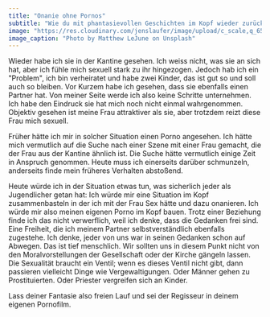 ```yaml
---
title: "Onanie ohne Pornos"
subtitle: "Wie du mit phantasievollen Geschichten im Kopf wieder zurückfindest"
image: "https://res.cloudinary.com/jenslaufer/image/upload/c_scale,q_65,w_800/v1581925315/matthew-lejune-uU5Jz-b-0yI-unsplash.jpg"
image_caption: "Photo by Matthew LeJune on Unsplash"
---
```


Wieder habe ich sie in der Kantine gesehen. Ich weiss nicht, was sie an sich hat, aber ich fühle mich sexuell stark zu ihr hingezogen. Jedoch hab ich ein "Problem", ich bin verheiratet und habe zwei Kinder, das ist gut so und soll auch so bleiben. Vor Kurzem habe ich gesehen, dass sie ebenfalls einen Partner hat. Von meiner Seite werde ich also keine Schritte unternehmen. Ich habe den Eindruck sie hat mich noch nicht einmal wahrgenommen. Objektiv gesehen ist meine Frau attraktiver als sie, aber trotzdem reizt diese Frau mich sexuell.

Früher hätte ich mir in solcher Situation einen Porno angesehen. Ich hätte mich vermutlich auf die Suche nach einer Szene mit einer Frau gemacht, die der Frau aus der Kantine ähnlich ist. Die Suche hätte vermutlich einige Zeit in Anspruch genommen. Heute muss ich einerseits darüber schmunzeln, anderseits finde mein früheres Verhalten abstoßend.

Heute würde ich in der Situation etwas tun, was sicherlich jeder als Jugendlicher getan hat: Ich würde mir eine Situation im Kopf zusammenbasteln in der ich mit der Frau Sex hätte und dazu onanieren. Ich würde mir also meinen eigenen Porno im Kopf bauen. Trotz einer Beziehung finde ich das nicht verwerflich, weil ich denke, dass die Gedanken frei sind. Eine Freiheit, die ich meinem Partner selbstverständlich ebenfalls zugestehe. Ich denke, jeder von uns war in seinen Gedanken schon auf Abwegen. Das ist tief menschlich. Wir sollten uns in diesem Punkt nicht von den Moralvorstellungen der Gesellschaft oder der Kirche gängeln lassen. Die Sexualität braucht ein Ventil; wenn es dieses Ventil nicht gibt, dann passieren vielleicht Dinge wie Vergewaltigungen. Oder Männer gehen zu Prostituierten. Oder Priester vergreifen sich an Kinder.

Lass deiner Fantasie also freien Lauf und sei der Regisseur in deinem eigenen Pornofilm.
